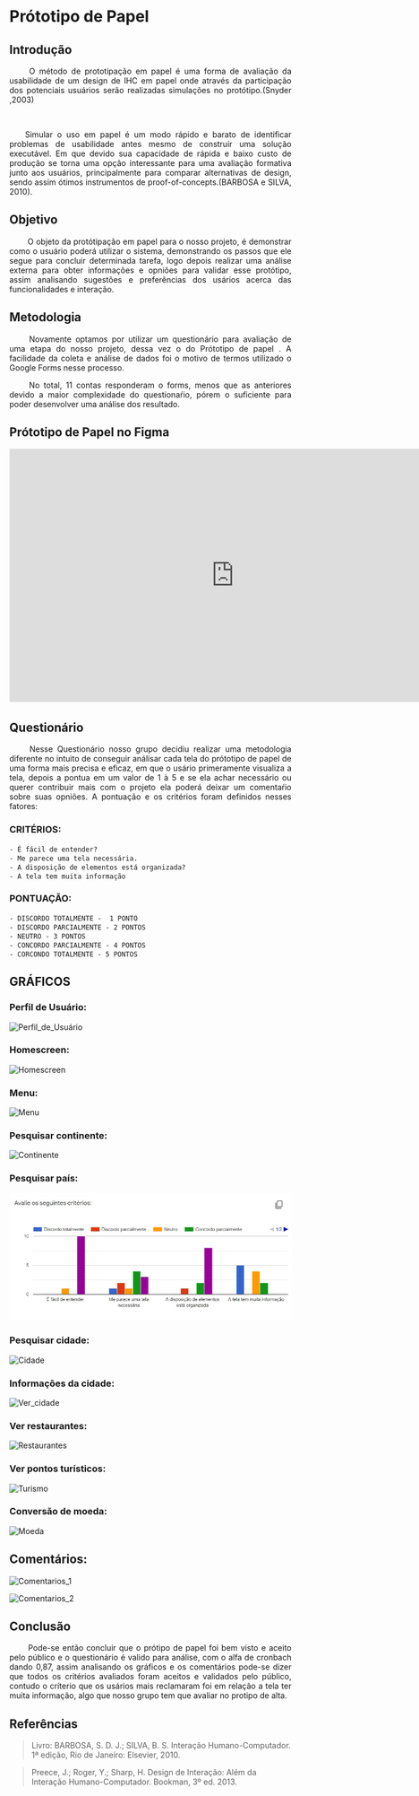 # Prótotipo de Papel

## Introdução

<p align = "justify">&emsp;&emsp; O método de prototipação em papel  é uma forma de avaliação da usabilidade de um design de IHC em papel onde através da participação dos potenciais usuários serão realizadas simulações no protótipo.(Snyder ,2003)</p>
 <p align = "justify">&emsp;&emsp;Simular o uso em papel é um modo rápido e barato de identificar problemas de usabilidade antes mesmo de construir uma solução executável. Em que devido sua capacidade de rápida e baixo custo de produção se torna uma opção interessante para uma avaliação formativa junto aos usuários, principalmente para comparar alternativas de design,  sendo assim  ótimos instrumentos de proof-of-concepts.(BARBOSA e SILVA, 2010).</p>

## Objetivo

<p align = "justify">&emsp;&emsp; O objeto da protótipação em papel para o nosso projeto, é demonstrar como o usuário poderá utilizar o sistema, demonstrando os passos que ele segue para concluir determinada tarefa, logo depois realizar uma análise externa para obter informações e opniões para  validar esse protótipo, assim  analisando sugestões e preferências dos usários acerca das funcionalidades e interação.</p>

## Metodologia

<p align = "justify">&emsp;&emsp; Novamente optamos por utilizar um questionário para avaliação de uma etapa do nosso projeto, dessa vez o do Prótotipo de papel . A facilidade da coleta e análise de dados foi o motivo de termos utilizado o Google Forms nesse processo.</p>

<p align = "justify">&emsp;&emsp; No total, 11 contas responderam o forms, menos que as anteriores devido a maior complexidade do questionaŕio, pórem o suficiente para poder desenvolver uma análise dos resultado.</p>

## Prótotipo de Papel no Figma

<iframe style="border: 1px solid rgba(0, 0, 0, 0.1);" width="800" height="450" src="https://www.figma.com/embed?embed_host=share&url=https%3A%2F%2Fwww.figma.com%2Ffile%2FMMQCF4ObxVbNVLFf2B30JC%2FUntitled%3Fnode-id%3D0%253A1" allowfullscreen></iframe>

## Questionário

<p align = "justify">&emsp;&emsp; Nesse Questionário nosso grupo decidiu realizar uma metodologia diferente no intuito de conseguir análisar cada tela do prótotipo de papel de uma forma mais precisa e eficaz, em que o usário primeramente visualiza a tela, depois a pontua em um valor de 1 à 5 e se ela achar necessário ou querer contribuir mais com o projeto ela poderá deixar um comentaŕio sobre suas opniões. A pontuação e os critérios foram definidos nesses fatores:</p>

### CRITÉRIOS:

    - É fácil de entender?
    - Me parece uma tela necessária.
    - A disposição de elementos está organizada?
    - A tela tem muita informação

### PONTUAÇÃO:

    - DISCORDO TOTALMENTE -  1 PONTO
    - DISCORDO PARCIALMENTE - 2 PONTOS
    - NEUTRO - 3 PONTOS
    - CONCORDO PARCIALMENTE - 4 PONTOS
    - CORCONDO TOTALMENTE - 5 PONTOS

## GRÁFICOS

### Perfil de Usuário:

![Perfil_de_Usuário](./assets/prótotipo_de_papel/menu.jpeg)

### Homescreen:

![Homescreen](./assets/prótotipo_de_papel/Home.jpeg)

### Menu:

![Menu](./assets/prótotipo_de_papel/menu2.jpeg)

### Pesquisar continente:

![Continente](./assets/prótotipo_de_papel/continentes.jpeg)

### Pesquisar país:

![País](./assets/prótotipo_de_papel/país.jpeg)

### Pesquisar cidade:

![Cidade](./assets/prótotipo_de_papel/cidade.jpeg)

### Informações da cidade:

![Ver_cidade](./assets/prótotipo_de_papel/vcidade.jpeg)

### Ver restaurantes:

![Restaurantes](./assets/prótotipo_de_papel/restaurantes.jpeg)

### Ver pontos turísticos:

![Turismo](./assets/prótotipo_de_papel/turismo.jpeg)

### Conversão de moeda:

![Moeda](./assets/prótotipo_de_papel/moeda.jpeg)

## Comentários:

![Comentarios_1](./assets/prótotipo_de_papel/c1.jpeg)

![Comentarios_2](./assets/prótotipo_de_papel/c2.jpeg)

## Conclusão

<p align = "justify">&emsp;&emsp; Pode-se então concluir que o prótipo de papel foi bem visto e aceito pelo público e o questionário é valido para análise, com o alfa de cronbach dando 0,87, assim analisando os gráficos e os comentários pode-se dizer que todos os critérios avaliados foram aceitos e validados pelo público, contudo o críterio que os usários mais reclamaram foi em relação a tela ter muita informação, algo que nosso grupo tem que avaliar no protipo de alta.</p>

## Referências

> Livro: BARBOSA, S. D. J.; SILVA, B. S. Interação Humano-Computador. 1ª edição, Rio de Janeiro: Elsevier, 2010.

> Preece, J.; Roger, Y.; Sharp, H. Design de Interação: Além da Interação Humano-Computador. Bookman, 3º ed. 2013.
